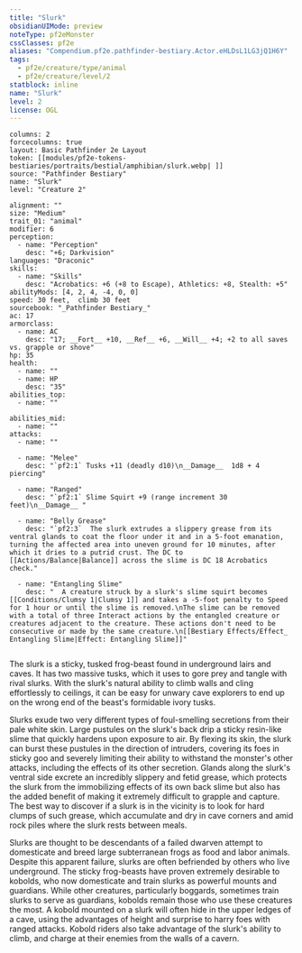 ```yaml
---
title: "Slurk"
obsidianUIMode: preview
noteType: pf2eMonster
cssClasses: pf2e
aliases: "Compendium.pf2e.pathfinder-bestiary.Actor.eHLDsL1LG3jQ1H6Y" 
tags:
  - pf2e/creature/type/animal
  - pf2e/creature/level/2
statblock: inline
name: "Slurk"
level: 2
license: OGL
---
```


```statblock
columns: 2
forcecolumns: true
layout: Basic Pathfinder 2e Layout
token: [[modules/pf2e-tokens-bestiaries/portraits/bestial/amphibian/slurk.webp| ]]
source: "Pathfinder Bestiary"
name: "Slurk"
level: "Creature 2"

alignment: ""
size: "Medium"
trait_01: "animal"
modifier: 6
perception:
  - name: "Perception"
    desc: "+6; Darkvision"
languages: "Draconic"
skills:
  - name: "Skills"
    desc: "Acrobatics: +6 (+8 to Escape), Athletics: +8, Stealth: +5"
abilityMods: [4, 2, 4, -4, 0, 0]
speed: 30 feet,  climb 30 feet
sourcebook: "_Pathfinder Bestiary_"
ac: 17
armorclass:
  - name: AC
    desc: "17; __Fort__ +10, __Ref__ +6, __Will__ +4; +2 to all saves vs. grapple or shove"
hp: 35
health:
  - name: ""
  - name: HP
    desc: "35"
abilities_top:
  - name: ""

abilities_mid:
  - name: ""
attacks:
  - name: ""

  - name: "Melee"
    desc: "`pf2:1` Tusks +11 (deadly d10)\n__Damage__  1d8 + 4 piercing"

  - name: "Ranged"
    desc: "`pf2:1` Slime Squirt +9 (range increment 30 feet)\n__Damage__ "

  - name: "Belly Grease"
    desc: "`pf2:3`  The slurk extrudes a slippery grease from its ventral glands to coat the floor under it and in a 5-foot emanation, turning the affected area into uneven ground for 10 minutes, after which it dries to a putrid crust. The DC to [[Actions/Balance|Balance]] across the slime is DC 18 Acrobatics check."

  - name: "Entangling Slime"
    desc: "  A creature struck by a slurk's slime squirt becomes [[Conditions/Clumsy 1|Clumsy 1]] and takes a -5-foot penalty to Speed for 1 hour or until the slime is removed.\nThe slime can be removed with a total of three Interact actions by the entangled creature or creatures adjacent to the creature. These actions don't need to be consecutive or made by the same creature.\n[[Bestiary Effects/Effect_ Entangling Slime|Effect: Entangling Slime]]"
 
```



The slurk is a sticky, tusked frog-beast found in underground lairs and caves. It has two massive tusks, which it uses to gore prey and tangle with rival slurks. With the slurk's natural ability to climb walls and cling effortlessly to ceilings, it can be easy for unwary cave explorers to end up on the wrong end of the beast's formidable ivory tusks.

Slurks exude two very different types of foul-smelling secretions from their pale white skin. Large pustules on the slurk's back drip a sticky resin-like slime that quickly hardens upon exposure to air. By flexing its skin, the slurk can burst these pustules in the direction of intruders, covering its foes in sticky goo and severely limiting their ability to withstand the monster's other attacks, including the effects of its other secretion. Glands along the slurk's ventral side excrete an incredibly slippery and fetid grease, which protects the slurk from the immobilizing effects of its own back slime but also has the added benefit of making it extremely difficult to grapple and capture. The best way to discover if a slurk is in the vicinity is to look for hard clumps of such grease, which accumulate and dry in cave corners and amid rock piles where the slurk rests between meals.

Slurks are thought to be descendants of a failed dwarven attempt to domesticate and breed large subterranean frogs as food and labor animals. Despite this apparent failure, slurks are often befriended by others who live underground. The sticky frog-beasts have proven extremely desirable to kobolds, who now domesticate and train slurks as powerful mounts and guardians. While other creatures, particularly boggards, sometimes train slurks to serve as guardians, kobolds remain those who use these creatures the most. A kobold mounted on a slurk will often hide in the upper ledges of a cave, using the advantages of height and surprise to harry foes with ranged attacks. Kobold riders also take advantage of the slurk's ability to climb, and charge at their enemies from the walls of a cavern.

